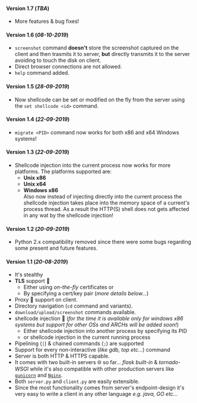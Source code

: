 #### Version 1.7 (_TBA_)

*   More features & bug fixes!

#### Version 1.6 (_08-10-2019_)

*   `screenshot` command __doesn't__ store the screenshot captured on the client and then trasmits it to server, __but__ directly transmits it to the server avoiding to touch the disk on client.
*   Direct browser connections are not allowed.
*   `help` command added.

#### Version 1.5 (_28-09-2019_)

*   Now shellcode can be set or modified on the fly from the server using the `set shellcode <id>` command.

#### Version 1.4 (_22-09-2019_)

*   `migrate <PID>` command now works for both x86 and x64 Windows systems!

#### Version 1.3 (_22-09-2019_)

*   Shellcode injection into the current process now works for more platforms. The platforms supported are:
    *   __Unix x86__
    *   __Unix x64__
    *   __Windows x86__   
Also now instead of injecting directly into the current process the shellcode injection takes place into the memory space of a current's process thread. As a result the HTTP(S) shell does not gets affected in any wat by the shellcode injection!

#### Version 1.2 (_20-09-2019_)

*   Python 2.x compatibility removed since there were some bugs regarding some present and future features.

#### Version 1.1 (_20-08-2019_)

*   It's stealthy
*   __TLS__ support 🔑
    -   Either using _on-the-fly_ certificates or
    -   By specifying a cert/key pair (_more details below..._)
*   Proxy 🦊 support on client.
*   Directory navigation (`cd` command and variants).
*   `download/upload/screenshot` commands available.
*   shellcode injection 💉 (_for the time it is available only for windows x86 systems but support for other OSs and ARCHs will be added soon!_)
    -   Either shellcode injection into another process by specifying its PID
    -   or shellcode injection in the current running process
*   Pipelining (`|`) & chained commands (`;`) are supported
*   Support for every non-interactive (_like gdb, top etc..._) command
*   Server is both HTTP & HTTPS capable.
*   It comes with two built-in servers 🌐 so far... _flask built-in_ & _tornado-WSGI_ while it's also compatible with other production servers like [`gunicorn`](http://gunicorn.org/) and [`Nginx`](https://www.nginx.com/).
*   Both `server.py` and `client.py` are easily extensible.
*   Since the most functionality comes from server's endpoint-design it's very easy to write a client in any other language _e.g. java, GO etc..._